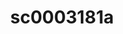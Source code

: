 ---
ee_id: '229'
site: '1'
type: '2'
long_id: 2010-013 sc0003181a
url: 2010-013-sc0003181a
year: '2010'
medium: 'Pen on All Purpose Security Paper (Grey) #24 bond'
commission:
add_credit:
dims: 11 x 8.5 inches
pitch:
ps:
live_url:
related:
title: sc0003181a
youtube:
imgs: "{filedir_1}cadliner-drawing-2010-013-digital-database-ih_1.jpg"
subheading:
year2: '2010'
download:
add_credits:
related_code:
! '':
layout: things-i-made
---
